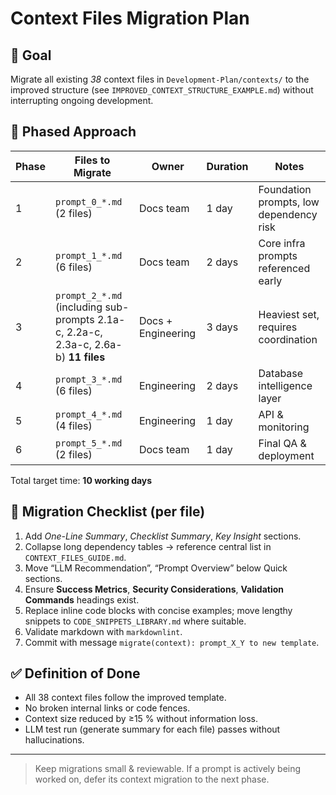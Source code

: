 # Context Files Migration Plan

## 🎯 Goal
Migrate all existing *38* context files in `Development-Plan/contexts/` to the improved structure (see `IMPROVED_CONTEXT_STRUCTURE_EXAMPLE.md`) without interrupting ongoing development.

## 📅 Phased Approach

| Phase | Files to Migrate | Owner | Duration | Notes |
|-------|------------------|-------|----------|-------|
| 1 | `prompt_0_*.md` (2 files) | Docs team | 1 day | Foundation prompts, low dependency risk |
| 2 | `prompt_1_*.md` (6 files) | Docs team | 2 days | Core infra prompts referenced early |
| 3 | `prompt_2_*.md` (including sub-prompts 2.1a-c, 2.2a-c, 2.3a-c, 2.6a-b) **11 files** | Docs + Engineering | 3 days | Heaviest set, requires coordination |
| 4 | `prompt_3_*.md` (6 files) | Engineering | 2 days | Database intelligence layer |
| 5 | `prompt_4_*.md` (4 files) | Engineering | 1 day | API & monitoring |
| 6 | `prompt_5_*.md` (2 files) | Docs team | 1 day | Final QA & deployment |

Total target time: **10 working days**

## 🔄 Migration Checklist (per file)

1. Add *One-Line Summary*, *Checklist Summary*, *Key Insight* sections.
2. Collapse long dependency tables → reference central list in `CONTEXT_FILES_GUIDE.md`.
3. Move “LLM Recommendation”, “Prompt Overview” below Quick sections.
4. Ensure **Success Metrics**, **Security Considerations**, **Validation Commands** headings exist.
5. Replace inline code blocks with concise examples; move lengthy snippets to `CODE_SNIPPETS_LIBRARY.md` where suitable.
6. Validate markdown with `markdownlint`.
7. Commit with message `migrate(context): prompt_X_Y to new template`.

## ✅ Definition of Done
- All 38 context files follow the improved template.
- No broken internal links or code fences.
- Context size reduced by ≥15 % without information loss.
- LLM test run (generate summary for each file) passes without hallucinations.

---

> Keep migrations small & reviewable. If a prompt is actively being worked on, defer its context migration to the next phase.
